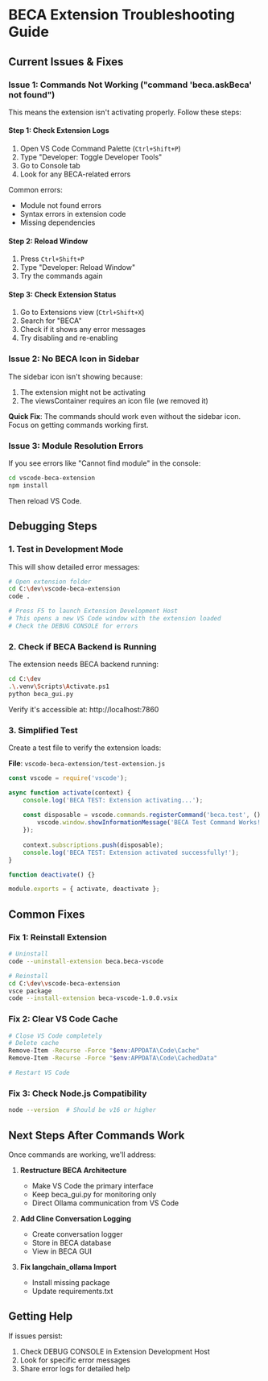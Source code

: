 # BECA Extension Troubleshooting Guide

## Current Issues & Fixes

### Issue 1: Commands Not Working ("command 'beca.askBeca' not found")

This means the extension isn't activating properly. Follow these steps:

#### Step 1: Check Extension Logs
1. Open VS Code Command Palette (`Ctrl+Shift+P`)
2. Type "Developer: Toggle Developer Tools"
3. Go to Console tab
4. Look for any BECA-related errors

Common errors:
- Module not found errors
- Syntax errors in extension code
- Missing dependencies

#### Step 2: Reload Window
1. Press `Ctrl+Shift+P`
2. Type "Developer: Reload Window"
3. Try the commands again

#### Step 3: Check Extension Status
1. Go to Extensions view (`Ctrl+Shift+X`)
2. Search for "BECA"
3. Check if it shows any error messages
4. Try disabling and re-enabling

### Issue 2: No BECA Icon in Sidebar

The sidebar icon isn't showing because:
1. The extension might not be activating
2. The viewsContainer requires an icon file (we removed it)

**Quick Fix**: The commands should work even without the sidebar icon. Focus on getting commands working first.

### Issue 3: Module Resolution Errors

If you see errors like "Cannot find module" in the console:

```bash
cd vscode-beca-extension
npm install
```

Then reload VS Code.

## Debugging Steps

### 1. Test in Development Mode

This will show detailed error messages:

```bash
# Open extension folder
cd C:\dev\vscode-beca-extension
code .

# Press F5 to launch Extension Development Host
# This opens a new VS Code window with the extension loaded
# Check the DEBUG CONSOLE for errors
```

### 2. Check if BECA Backend is Running

The extension needs BECA backend running:

```bash
cd C:\dev
.\.venv\Scripts\Activate.ps1
python beca_gui.py
```

Verify it's accessible at: http://localhost:7860

### 3. Simplified Test

Create a test file to verify the extension loads:

**File**: `vscode-beca-extension/test-extension.js`

```javascript
const vscode = require('vscode');

async function activate(context) {
    console.log('BECA TEST: Extension activating...');
    
    const disposable = vscode.commands.registerCommand('beca.test', () => {
        vscode.window.showInformationMessage('BECA Test Command Works!');
    });
    
    context.subscriptions.push(disposable);
    console.log('BECA TEST: Extension activated successfully!');
}

function deactivate() {}

module.exports = { activate, deactivate };
```

## Common Fixes

### Fix 1: Reinstall Extension

```bash
# Uninstall
code --uninstall-extension beca.beca-vscode

# Reinstall
cd C:\dev\vscode-beca-extension
vsce package
code --install-extension beca-vscode-1.0.0.vsix
```

### Fix 2: Clear VS Code Cache

```bash
# Close VS Code completely
# Delete cache
Remove-Item -Recurse -Force "$env:APPDATA\Code\Cache"
Remove-Item -Recurse -Force "$env:APPDATA\Code\CachedData"

# Restart VS Code
```

### Fix 3: Check Node.js Compatibility

```bash
node --version  # Should be v16 or higher
```

## Next Steps After Commands Work

Once commands are working, we'll address:

1. **Restructure BECA Architecture**
   - Make VS Code the primary interface
   - Keep beca_gui.py for monitoring only
   - Direct Ollama communication from VS Code

2. **Add Cline Conversation Logging**
   - Create conversation logger
   - Store in BECA database
   - View in BECA GUI

3. **Fix langchain_ollama Import**
   - Install missing package
   - Update requirements.txt

## Getting Help

If issues persist:
1. Check DEBUG CONSOLE in Extension Development Host
2. Look for specific error messages
3. Share error logs for detailed help

